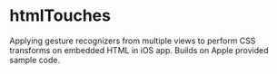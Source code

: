 htmlTouches
===========

Applying gesture recognizers from multiple views to perform CSS transforms on embedded HTML in iOS app. Builds on Apple provided sample code.
